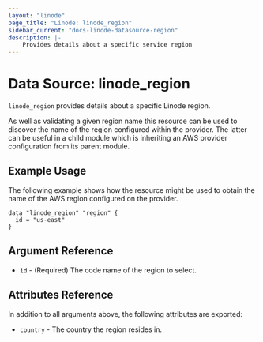 ```yaml
---
layout: "linode"
page_title: "Linode: linode_region"
sidebar_current: "docs-linode-datasource-region"
description: |-
    Provides details about a specific service region
---
```


# Data Source: linode_region

`linode_region` provides details about a specific Linode region.

As well as validating a given region name this resource can be used to
discover the name of the region configured within the provider. The latter
can be useful in a child module which is inheriting an AWS provider
configuration from its parent module.

## Example Usage

The following example shows how the resource might be used to obtain
the name of the AWS region configured on the provider.

```hcl
data "linode_region" "region" {
  id = "us-east"
}
```

## Argument Reference

* `id` - (Required) The code name of the region to select.

## Attributes Reference

In addition to all arguments above, the following attributes are exported:

* `country` - The country the region resides in.
